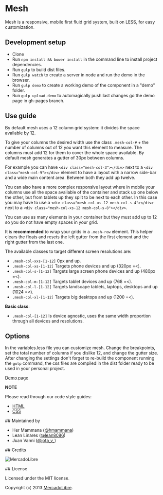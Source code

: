 # Mesh

Mesh is a responsive, mobile first fluid grid system, built on LESS, for easy customization.

## Development setup

- Clone
- Run `npm install && bower install` in the command line to install project dependencies.
- Run `gulp` to build dist files. 
- Run `gulp watch` to create a server in node and run the demo in the browser.
- Run `gulp demo` to create a working demo of the component in a "demo" folder.
- Run `gulp upload-demo` to automagically push last changes go the demo page in gh-pages branch.

## Use guide

By default mesh uses a 12 column grid system: it divides the space available by 12.

To give your columns the desired width use the class `.mesh-col-#` + the number of columns out of 12 you want this element to measure. The columns must add 12 for them to cover the whole space available. By default mesh generates a gutter of 30px between columns.

For example you can have `<div class="mesh-col-3"></div>` next to a `<div class="mesh-col-9"></div>` element to have a layout with a narrow side-bar and a wide main content area. Between both they add up twelve.

You can also have a more complex responsive layout where in mobile your columns use all the space available of the container and stack up one below the other, but from tablets up they split to be next to each other. In this case you may have to use a `<div class="mesh-col-xs-12 mesh-col-s-4"></div>` next to a `<div class="mesh-col-xs-12 mesh-col-s-8"></div>`.

You can use as many elements in your container but they must add up to 12 so you do not have empty spaces in your grid.

It is __recommended__ to wrap your grids in a `.mesh-row` element. This helper clears the floats and resets the left gutter from the first element and the right gutter from the last one.

The available classes to target different screen resolutions are:

- `.mesh-col-xxs-[1-12]` 0px and up.
- `.mesh-col-xs-[1-12]` Targets phone devices and up (320px =<).
- `.mesh-col-s-[1-12]` Targets large screen phone devices and up (480px =<).
- `.mesh-col-m-[1-12]` Targets tablet devices and up (768 =<).
- `.mesh-col-l-[1-12]` Targets landscape tablets, laptops, desktops and up (1024 =<).
- `.mesh-col-xl-[1-12]` Targets big desktops and up (1200 =<).

__Basic class__:
- `.mesh-col-[1-12]` Is device agnostic, uses the same width proportion through all devices and resolutions.

## Options

In the variables.less file you can customize mesh. Change the breakpoints, set the total number of columns if you dislike 12, and change the gutter size.
After changing the settings don't forget to re-build the component running the `gulp` command, the css files are compiled in the dist folder ready to be used in your personal project.

[Demo page](http://jota-v.github.io/mesh/)

__NOTE__

Please read through our code style guides:
- [HTML](https://github.com/mercadolibre/html-style-guide)
- [CSS](https://github.com/mercadolibre/css-style-guide)

## Maintained by

- Her Mammana ([@hmammana](https://twitter.com/hmammana))
- Lean Linares ([@lean8086](https://twitter.com/lean8086))
- Juan Vanni ([@jota_v_](https://twitter.com/jota_v_))

## Credits

![MercadoLibre](http://static.mlstatic.com/org-img/chico/img/logo-mercadolibre-new.png)

## License

Licensed under the MIT license.

Copyright (c) 2013 [MercadoLibre](http://github.com/mercadolibre).
